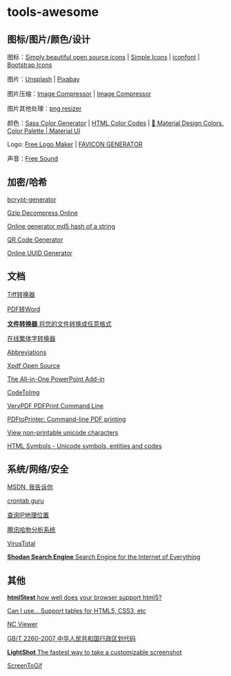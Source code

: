 # tools-awesome

## 图标/图片/颜色/设计

图标：[Simply beautiful open source icons](https://feathericons.com/) | [Simple Icons](https://simpleicons.org/) | [iconfont](https://www.iconfont.cn/) | [Bootstrap Icons](https://icons.getbootstrap.com/) 

图片：[Unsplash](https://unsplash.com/) | [Pixabay](https://pixabay.com/)

图片压缩：[Image Compressor](https://smallseotools.com/image-compressor/) | [Image Compressor](https://imagecompressor.com/)

图片其他处理：[png resizer](https://onlinepngtools.com/resize-png)

颜色：[Sass Color Generator](http://scg.ar-ch.org/) | [HTML Color Codes](https://htmlcolorcodes.com/)
| [🎨 Material Design Colors, Color Palette | Material UI](https://materialui.co/colors/)

Logo: [Free Logo Maker](https://www.shopify.com/tools/logo-maker) | [FAVICON GENERATOR](https://favicon.io/favicon-generator/)

声音：[Free Sound](https://freesound.org/)

## 加密/哈希

[bcrypt-generator](https://bcrypt-generator.com/)

[Gzip Decompress Online](https://codebeautify.org/gzip-decompress-online)

[Online generator md5 hash of a string](https://www.md5.cz/)

[QR Code Generator](https://www.the-qrcode-generator.com/)

[Online UUID Generator](https://www.uuidgenerator.net/)


## 文档

[Tiff转换器](https://cn.office-converter.com/tiff-converter)

[PDF转Word](https://online.rightpdf.com/cn/pdf-to-word)

[**文件转换器** 将您的文件转换成任意格式](https://convertio.co/zh/)

[在线繁体字转换器](http://www.aies.cn/)

[Abbreviations](https://www.abbreviations.com/)

[Xpdf Open Source](https://www.xpdfreader.com/opensource.html)

[The All-in-One PowerPoint Add-in](https://en.islide.cc/)

[CodeToImg](https://codetoimg.com/)

[VeryPDF PDFPrint Command Line](https://www.verypdf.com/pdfprint/pdf-print-cmd.html)

[PDFtoPrinter: Command-line PDF printing](http://www.columbia.edu/~em36/pdftoprinter.html)

[View non-printable unicode characters](https://www.soscisurvey.de/tools/view-chars.php)

[HTML Symbols - Unicode symbols, entities and codes
](https://www.htmlsymbols.xyz/)

## 系统/网络/安全

[MSDN, 我告诉你](https://msdn.itellyou.cn/)

[crontab guru](https://crontab.guru/)

[查询IP地理位置](https://whatismyipaddress.com/)

[腾讯哈勃分析系统](https://habo.qq.com/tool/index)

[VirusTotal](https://www.virustotal.com/gui/home/upload)

[**Shodan Search Engine** Search Engine for the Internet of Everything](https://www.shodan.io/)

## 其他

[**html5test** how well does your browser support html5?](https://html5test.com/)

[Can I use... Support tables for HTML5, CSS3, etc](https://caniuse.com/)

[NC Viewer](https://ncviewer.com/)

[GB/T 2260-2007 中华人民共和国行政区划代码](https://openstd.samr.gov.cn/bzgk/gb/newGbInfo?hcno=C9C488FD717AFDCD52157F41C3302C6D)

[**LightShot** The fastest way to take a customizable screenshot](https://app.prntscr.com/en/index.html)

[ScreenToGif](https://www.screentogif.com/)